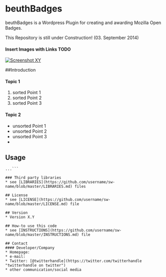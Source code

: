beuthBadges
===========

beuthBadges is a Wordpress Plugin for creating and awarding Mozilla Open Badges.

This Repository is still under Construction! (03. September 2014)

#### Insert Images with Links TODO 
<!-- edit this image location -->
[![Screenshot XY](https://raw.github.com/repat/README-template/master/googleplay.png)](https://play.google.com/store/apps/details?id=com.package.path)

##Introduction

#### Topic 1
  1. sorted Point 1
  2. sorted Point 2
  3. sorted Point 3

#### Topic 2
  * unsorted Point 1
  * unsorted Point 2
  * unsorted Point 3
  * 

## Usage
```$ git clone https://github.com/username/software-project.git
...```

### Third party libraries
* see [LIBRARIES](https://github.com/username/sw-name/blob/master/LIBRARIES.md) files

## License 
* see [LICENSE](https://github.com/username/sw-name/blob/master/LICENSE.md) file

## Version 
* Version X.Y

## How-to use this code
* see [INSTRUCTIONS](https://github.com/username/sw-name/blob/master/INSTRUCTIONS.md) file

## Contact
#### Developer/Company
* Homepage: 
* e-mail: 
* Twitter: [@twitterhandle](https://twitter.com/twitterhandle "twitterhandle on twitter")
* other communication/social media


